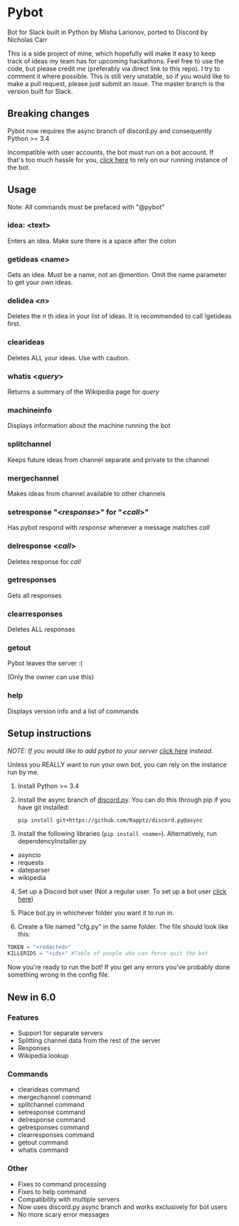 # Pybot
Bot for Slack built in Python by Misha Larionov, ported to Discord by Nicholas Carr

This is a side project of mine, which hopefully will make it easy to keep track of ideas my team has for upcoming hackathons.
Feel free to use the code, but please credit me (preferably via direct link to this repo). I try to comment it where possible.
This is still very unstable, so if you would like to make a pull request, please just submit an issue. The master branch is the version built for Slack.

## Breaking changes
Pybot now requires the async branch of discord.py and consequently Python >= 3.4

Incompatible with user accounts, the bot must run on a bot account.
If that's too much hassle for you, [click here](http://bit.ly/addpybot) to rely on our running instance of the bot.

## Usage
Note: All commands must be prefaced with "@pybot"

### idea: \<text\>

Enters an idea. Make sure there is a space after the colon

### getideas \<name\>

Gets an idea. Must be a name, not an @mention. Omit the name parameter to get your own ideas.

### delidea \<*n*\>

Deletes the *n* th idea in your list of ideas. It is recommended to call !getideas first.

### clearideas

Deletes ALL your ideas. Use with caution.

### whatis \<*query*\>

Returns a summary of the Wikipedia page for *query*

### machineinfo

Displays information about the machine running the bot

### splitchannel

Keeps future ideas from channel separate and private to the channel

### mergechannel

Makes ideas from channel available to other channels

### setresponse "\<*response*\>" for "\<*call*\>"

Has pybot respond with *response* whenever a message matches *call*

### delresponse \<*call*\>

Deletes response for *call*

### getresponses

Gets all responses

### clearresponses

Deletes ALL responses

### getout

Pybot leaves the server :(

(Only the owner can use this)

### help

Displays version info and a list of commands

## Setup instructions

*NOTE: If you would like to add pybot to your server [click here](http://bit.ly/addpybot) instead.*

Unless you REALLY want to run your own bot, you can rely on the instance run by me.

1. Install Python >= 3.4

2. Install the async branch of [discord.py](https://github.com/Rapptz/discord.py/tree/async). You can do this through pip if you have git installed:

   `pip install git+https://github.com/Rapptz/discord.py@async`

3. Install the following libraries (`pip install <name>`). Alternatively, run dependencyInstaller.py

  * asyncio
  * requests
  * dateparser
  * wikipedia

4. Set up a Discord bot user (Not a regular user. To set up a bot user [click here](https://discordapp.com/developers/applications/me))

5. Place bot.py in whichever folder you want it to run in.

6. Create a file named "cfg.py" in the same folder. The file should look like this:

```Python
TOKEN = "<redacted>"
KILLERIDS = "<ids>" #Table of people who can force quit the bot
```

Now you're ready to run the bot! If you get any errors you've probably done something wrong in the config file.

## New in 6.0

### Features

* Support for separate servers
* Splitting channel data from the rest of the server
* Responses
* Wikipedia lookup

### Commands

* clearideas command
* mergechannel command
* splitchannel command
* setresponse command
* delresponse command
* getresponses command
* clearresponses command
* getout command
* whatis command

### Other

* Fixes to command processing
* Fixes to help command
* Compatibility with multiple servers
* Now uses discord.py async branch and works exclusively for bot users
* No more scary error messages
